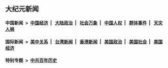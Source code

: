 ## 大纪元新闻

#### 中国新闻 &nbsp;>&nbsp; [中国经济](indexes/ncid283/README.md?04300045) &nbsp;| &nbsp; [大陆政治](indexes/ncid277/README.md?04300045) &nbsp;| &nbsp; [社会万象](indexes/ncid282/README.md?04300045) &nbsp;| &nbsp; [中国人权](indexes/ncid278/README.md?04300045) &nbsp;| &nbsp; [群体事件](indexes/ncid279/README.md?04300045) &nbsp;| &nbsp; [天灾人祸](indexes/ncid280/README.md?04300045)

#### 国际新闻 &nbsp;>&nbsp; [美中关系](indexes/nf1412576/README.md?04300045) &nbsp;| &nbsp; [台湾新闻](indexes/ncid1349361/README.md?04300045) &nbsp;| &nbsp; [香港新闻](indexes/ncid1349362/README.md?04300045) &nbsp;| &nbsp; [美国政治](indexes/ncid1078159/README.md?04300045) &nbsp;| &nbsp; [美国社会](indexes/ncid1078160/README.md?04300045) &nbsp;| &nbsp; [美国经济](indexes/ncid1078158/README.md?04300045)

#### 特别专题 &nbsp;>&nbsp; [中共百年历史](https://github.com/easy2view/epoch-special/blob/master/README.md?04300045)  
